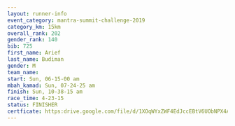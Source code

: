 ```yaml
---
layout: runner-info 
event_category: mantra-summit-challenge-2019 
category_km: 15km 
overall_rank: 202
gender_rank: 140
bib: 725
first_name: Arief
last_name: Budiman
gender: M
team_name: 
start: Sun, 06-15-00 am
mbah_kamad: Sun, 07-24-25 am
finish: Sun, 10-38-15 am
race_time: 4-23-15
status: FINISHER
certficate: https:drive.google.com/file/d/1XOqWYxZWF4EdJccEBtV6UObNPX4Ayyiw/view?usp=sharing
---
```

